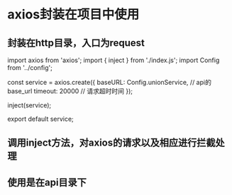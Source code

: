 # axios封装在项目中使用

 ## 封装在http目录，入口为request


import axios from 'axios';
import { inject } from './index.js';
import Config from '../config';

const service = axios.create({
  baseURL: Config.unionService, // api的base_url
  timeout: 20000 // 请求超时时间
});

inject(service);

export default service;

## 调用inject方法，对axios的请求以及相应进行拦截处理

## 使用是在api目录下

